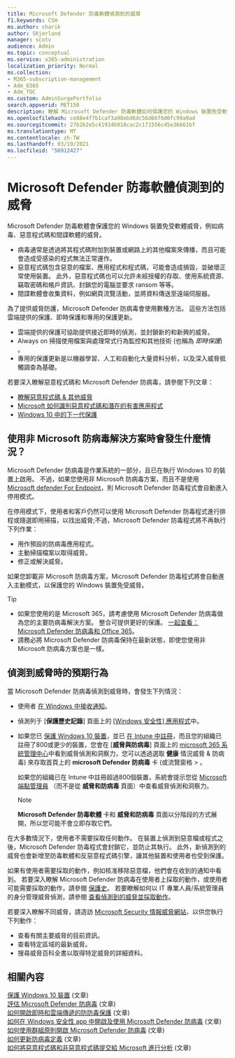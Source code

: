 ```yaml
---
title: Microsoft Defender 防毒軟體偵測到的威脅
f1.keywords: CSH
ms.author: sharik
author: SKjerland
manager: scotv
audience: Admin
ms.topic: conceptual
ms.service: o365-administration
localization_priority: Normal
ms.collection:
- M365-subscription-management
- Adm_O365
- Adm_TOC
ms.custom: AdminSurgePortfolio
search.appverid: MET150
description: 瞭解 Microsoft Defender 防毒軟體如何保護您的 Windows 裝置免受軟體威脅（如病毒、惡意程式碼和間諜軟體的威脅）。
ms.openlocfilehash: ce88e4f7b1caf3a98ebd6dc56d66f0d0fc99a9ad
ms.sourcegitcommit: 27b2b2e5c41934b918cac2c171556c45e36661bf
ms.translationtype: MT
ms.contentlocale: zh-TW
ms.lasthandoff: 03/19/2021
ms.locfileid: "50912427"
---
```

# <a name="threats-detected-by-microsoft-defender-antivirus"></a>Microsoft Defender 防毒軟體偵測到的威脅

Microsoft Defender 防毒軟體會保護您的 Windows 裝置免受軟體威脅，例如病毒、惡意程式碼和間諜軟體的威脅。

- 病毒通常是透過將其程式碼附加到裝置或網路上的其他檔案來傳播，而且可能會造成受感染的程式無法正常運作。
- 惡意程式碼包含惡意的檔案、應用程式和程式碼，可能會造成損毀，並破壞正常使用裝置。 此外，惡意程式碼也可以允許未經授權的存取、使用系統資源、竊取密碼和帳戶資訊、封鎖您的電腦並要求 ransom 等等。
- 間諜軟體會收集資料，例如網頁流覽活動，並將資料傳送至遠端伺服器。
 
為了提供威脅防護，Microsoft Defender 防病毒會使用數種方法。 這些方法包括雲端提供的保護、即時保護和專用的保護更新。

- 雲端提供的保護可協助提供接近即時的偵測，並封鎖新的和新興的威脅。
- Always on 掃描使用檔案與處理常式行為監控和其他技術 (也稱為 *即時保護*) 。
- 專用的保護更新是以機器學習、人工和自動化大量資料分析，以及深入威脅抵觸調查為基礎。 

若要深入瞭解惡意程式碼和 Microsoft Defender 防病毒，請參閱下列文章： 

- [瞭解惡意程式碼 & 其他威脅](/windows/security/threat-protection/intelligence/understanding-malware)
- [Microsoft 如何識別惡意程式碼和潛在的有害應用程式](/windows/security/threat-protection/intelligence/criteria)
- [Windows 10 中的下一代保護](/windows/security/threat-protection/microsoft-defender-antivirus/microsoft-defender-antivirus-in-windows-10)

## <a name="what-happens-when-a-non-microsoft-antivirus-solution-is-used"></a>使用非 Microsoft 防病毒解決方案時會發生什麼情況？ 

Microsoft Defender 防病毒是作業系統的一部分，且已在執行 Windows 10 的裝置上啟用。 不過，如果您使用非 Microsoft 防病毒方案，而且不是使用 [Microsoft defender For Endpoint](/windows/security/threat-protection/microsoft-defender-atp/microsoft-defender-advanced-threat-protection)，則 Microsoft Defender 防毒程式會自動進入停用模式。  

在停用模式下，使用者和客戶仍然可以使用 Microsoft Defender 防毒程式進行排程或隨選即用掃描，以找出威脅;不過，Microsoft Defender 防毒程式將不再執行下列作業：

- 用作預設的防病毒應用程式。
- 主動掃描檔案以取得威脅。
- 修正或解決威脅。

如果您卸載非 Microsoft 防病毒方案，Microsoft Defender 防毒程式將會自動進入主動模式，以保護您的 Windows 裝置免受威脅。

> [!TIP]
> - 如果您使用的是 Microsoft 365，請考慮使用 Microsoft Defender 防病毒做為您的主要防病毒解決方案。 整合可提供更好的保護。 [一起查看： Microsoft Defender 防病毒和 Office 365](/windows/security/threat-protection/microsoft-defender-antivirus/office-365-microsoft-defender-antivirus)。
> - 請務必將 Microsoft Defender 防病毒保持在最新狀態，即使您使用非 Microsoft 防病毒方案也是一樣。

## <a name="what-to-expect-when-threats-are-detected"></a>偵測到威脅時的預期行為

當 Microsoft Defender 防病毒偵測到威脅時，會發生下列情況：

- 使用者 [在 Windows 中接收通知](https://support.microsoft.com/windows/8942c744-6198-fe56-4639-34320cf9444e)。 
- 偵測列于 [**保護歷史記錄**] 頁面上的 [ [Windows 安全性] 應用程式](/windows/security/threat-protection/windows-defender-security-center/windows-defender-security-center)中。  
- 如果您已 [保護 Windows 10 裝置](secure-win-10-pcs.md)，並已 [在 Intune 中註冊](/mem/intune/enrollment/windows-enrollment-methods)，而且您的組織已註冊了800或更少的裝置，您會在 [**威脅與防病毒**] 頁面上的 <a href="https://go.microsoft.com/fwlink/p/?linkid=2024339" target="_blank">microsoft 365 系統管理中心</a>中看到威脅偵測和洞察力，您可以透過選取 **健康** 情況威脅 & 防病毒) 來存取首頁上的 **microsoft Defender 防病毒** 卡 (或流覽窗格  >   。

    如果您的組織已在 Intune 中註冊超過800個裝置，系統會提示您從 [Microsoft 端點管理員](/mem/endpoint-manager-overview) （而不是從 **威脅和防病毒** 頁面）中查看威脅偵測和洞察力。
 
    > [!NOTE]
    > **Microsoft Defender 防毒軟體** 卡和 **威脅和防病毒** 頁面以分階段的方式展開，所以您可能不會立即存取它們。

在大多數情況下，使用者不需要採取任何動作。 在裝置上偵測到惡意檔或程式之後，Microsoft Defender 防毒程式會封鎖它，並防止其執行。 此外，新偵測到的威脅也會新增至防毒軟體和反惡意程式碼引擎，讓其他裝置和使用者也受到保護。  

如果有使用者需要採取的動作，例如核准移除惡意檔，他們會在收到的通知中看到。 若要深入瞭解 Microsoft Defender 防病毒在使用者上採取的動作，或使用者可能需要採取的動作，請參閱 [保護史](https://support.microsoft.com/office/f1e5fd95-09b4-46d1-b8c7-1059a1e09708)。 若要瞭解如何以 IT 專業人員/系統管理員的身分管理威脅偵測，請參閱 [查看偵測到的威脅並採取動作](review-threats-take-action.md)。

若要深入瞭解不同威脅，請造訪 <a href="https://www.microsoft.com/wdsi/threats" target="_blank">Microsoft Security 情報威脅網站</a>，以供您執行下列動作： 

- 查看有關主要威脅的目前資訊。
- 查看特定區域的最新威脅。
- 搜尋威脅百科全書以取得特定威脅的詳細資料。

## <a name="related-content"></a>相關內容

[保護 Windows 10 裝置](secure-windows-10-devices.md) (文章) \
[評估 Microsoft Defender 防病毒](/windows/security/threat-protection/microsoft-defender-antivirus/evaluate-microsoft-defender-antivirus) (文章) \
[如何開啟即時和雲端傳遞的防防毒保護](/mem/intune/user-help/turn-on-defender-windows#turn-on-real-time-and-cloud-delivered-protection) (文章) \
[如何在 Windows 安全性 app 中開啟及使用 Microsoft Defender 防病毒](/windows/security/threat-protection/microsoft-defender-antivirus/microsoft-defender-security-center-antivirus) (文章) \
[如何使用群組原則開啟 Microsoft Defender 防病毒](/mem/intune/user-help/turn-on-defender-windows#turn-on-windows-defender) (文章) \
[如何更新防病毒定義](/mem/intune/user-help/turn-on-defender-windows#update-your-antivirus-definitions) (文章) \
[如何將惡意程式碼和非惡意程式碼提交給 Microsoft 進行分析](../security/office-365-security/submitting-malware-and-non-malware-to-microsoft-for-analysis.md) (文章) 